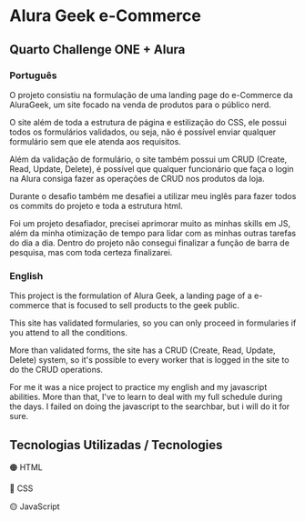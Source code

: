 <h1>Alura Geek e-Commerce</h1>

<h2>Quarto Challenge ONE + Alura</h2>

<h3>Português</h3>

<p>O projeto consistiu na formulação de uma landing page do e-Commerce da AluraGeek, um site focado na venda de produtos para o público nerd.</p>

<p>O site além de toda a estrutura de página e estilização do CSS, ele possui todos os formulários validados, ou seja, não é possível enviar qualquer formulário sem que ele atenda aos requisitos.</p>

<p>Além da validação de formulário, o site também possui um CRUD (Create, Read, Update, Delete), é possível que qualquer funcionário que faça o login na Alura consiga fazer as operações de CRUD nos produtos da loja.</p>

<p>Durante o desafio também me desafiei a utilizar meu inglês para fazer todos os commits do projeto e toda a estrutura html.</p>

<p>Foi um projeto desafiador, precisei aprimorar muito as minhas skills em JS, além da minha otimização de tempo para lidar com as minhas outras tarefas do dia a dia. Dentro do projeto não consegui finalizar a função de barra de pesquisa, mas com toda certeza finalizarei.</p>

<h3>English</h3>

<p>This project is the formulation of Alura Geek, a landing page of a e-commerce that is focused to sell products to the geek public.</p>

<p>This site has validated formularies, so you can only proceed in formularies if you attend to all the conditions.</p>

<p>More than validated forms, the site has a CRUD (Create, Read, Update, Delete) system, so it's possible to every worker that is logged in the site to do the CRUD operations.</p>

<p>For me it was a nice project to practice my english and my javascript abilities. More than that, I've to learn to deal with my full schedule during the days. I failed on doing the javascript to the searchbar, but i will do it for sure.</p>

<h2>Tecnologias Utilizadas / Tecnologies</h2>
<p>&#128992; HTML</p>
<p>&#128309; CSS</p>
<p>&#128993; JavaScript</p>
